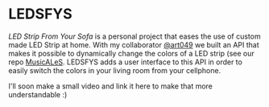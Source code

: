 # LEDSFYS

_LED Strip From Your Sofa_ is a personal project that eases the use of custom made LED Strip at home. With my collaborator [@art049](https://github.com/art049) we built an API that makes it possible to dynamically change the colors of a LED strip (see our repo [MusicALeS](https://github.com/slak-bro/MusicALeS). LEDSFYS adds a user interface to this API in order to easily switch the colors in your living room from your cellphone.

I'll soon make a small video and link it here to make that more understandable :)
